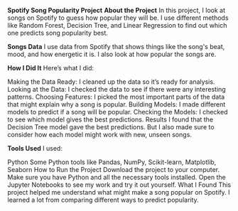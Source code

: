 **Spotify Song Popularity Project**
**About the Project**
In this project, I look at songs on Spotify to guess how popular they will be. I use different methods like Random Forest, Decision Tree, and Linear Regression to find out which one predicts song popularity best.

**Songs Data**
I use data from Spotify that shows things like the song's beat, mood, and how energetic it is. I also look at how popular the songs are.

**How I Did It**
Here’s what I did:

Making the Data Ready: I cleaned up the data so it’s ready for analysis.
Looking at the Data: I checked the data to see if there were any interesting patterns.
Choosing Features: I picked the most important parts of the data that might explain why a song is popular.
Building Models: I made different models to predict if a song will be popular.
Checking the Models: I checked to see which model gives the best predictions.
Results
I found that the Decision Tree model gave the best predictions. But I also made sure to consider how each model might work with new, unseen songs.

**Tools Used**
I used:

Python
Some Python tools like Pandas, NumPy, Scikit-learn, Matplotlib, Seaborn
How to Run the Project
Download the project to your computer.
Make sure you have Python and all the necessary tools installed.
Open the Jupyter Notebooks to see my work and try it out yourself.
What I Found
This project helped me understand what might make a song popular on Spotify. I learned a lot from comparing different ways to predict popularity.

